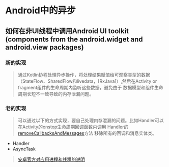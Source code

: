 # Android中的异步
## 如何在非UI线程中调用Android UI toolkit (components from the android.widget and android.view packages)
### 新的实现
> 通过Kotlin协程处理异步操作，将处理结果赋值给可观察类型的数据（StateFlow、SharedFlow和livedata，[RxJava]）,然后在Activity or fragment组件的生命周期内监听这些数据，避免由于
> 数据模型和组件生命周期长短不一致导致的内存泄漏问题。

### 老的实现
> 可以通过以下的方式实现，要自己处理内存泄漏的问题。比如Handler可以在Activity的onstop生命周期回调函数内调用
> Handler的[removeCallbacksAndMessages](https://developer.android.com/reference/android/os/Handler#removeCallbacksAndMessages(java.lang.Object))方法
> 移除所有的回调和消息实体类。  
- Handler
- AsyncTask
  
> [安卓官方对应用进程和线程的说明](https://developer.android.com/guide/components/processes-and-threads#Processes)

